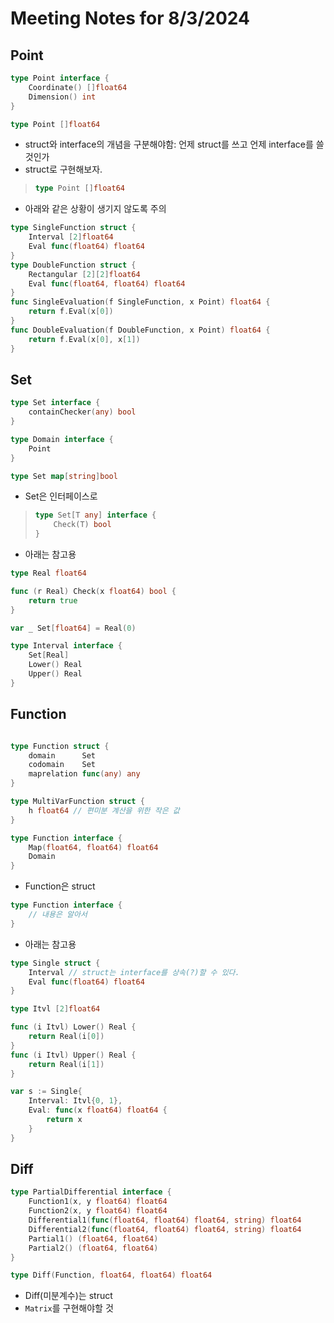 # Meeting Notes for 8/3/2024

## Point

```go
type Point interface {
    Coordinate() []float64
    Dimension() int
}
```

```go
type Point []float64
```

* struct와 interface의 개념을 구분해야함: 언제 struct를 쓰고 언제 interface를 쓸 것인가
* struct로 구현해보자.

> ```go
> type Point []float64
> ```

* 아래와 같은 상황이 생기지 않도록 주의

```go
type SingleFunction struct {
    Interval [2]float64
    Eval func(float64) float64
}
type DoubleFunction struct {
    Rectangular [2][2]float64
    Eval func(float64, float64) float64
}
func SingleEvaluation(f SingleFunction, x Point) float64 {
    return f.Eval(x[0])
}
func DoubleEvaluation(f DoubleFunction, x Point) float64 {
    return f.Eval(x[0], x[1])
}
```

## Set

```go
type Set interface {
	containChecker(any) bool
}
```

```go
type Domain interface {
    Point
}
```

```go
type Set map[string]bool
```

* Set은 인터페이스로

> ```go
> type Set[T any] interface {
>     Check(T) bool
> }
> ```

* 아래는 참고용

```go
type Real float64

func (r Real) Check(x float64) bool {
    return true
}

var _ Set[float64] = Real(0)

type Interval interface {
    Set[Real]
    Lower() Real
    Upper() Real
}
```

## Function

```go

type Function struct {
	domain      Set
	codomain    Set
	maprelation func(any) any
}
```

```go
type MultiVarFunction struct {
    h float64 // 편미분 계산을 위한 작은 값
}
```

```go
type Function interface {
    Map(float64, float64) float64
    Domain
}
```

* Function은 struct

```go
type Function interface {
    // 내용은 알아서
}
```

* 아래는 참고용

```go
type Single struct {
    Interval // struct는 interface를 상속(?)할 수 있다.
    Eval func(float64) float64
}

type Itvl [2]float64

func (i Itvl) Lower() Real {
    return Real(i[0])
}
func (i Itvl) Upper() Real {
    return Real(i[1])
}

var s := Single{
    Interval: Itvl{0, 1},
    Eval: func(x float64) float64 {
        return x
    }
}
```

## Diff

```go
type PartialDifferential interface {
    Function1(x, y float64) float64
    Function2(x, y float64) float64
    Differential1(func(float64, float64) float64, string) float64
    Differential2(func(float64, float64) float64, string) float64
    Partial1() (float64, float64)
    Partial2() (float64, float64)
}
```

```go
type Diff(Function, float64, float64) float64
```

* Diff(미분계수)는 struct
* `Matrix`를 구현해야할 것